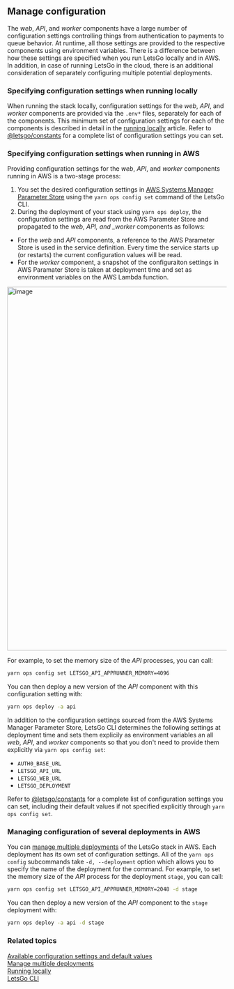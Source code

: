 ## Manage configuration

The _web_, _API_, and _worker_ components have a large number of configuration settings controlling things from authentication to payments to queue behavior. At runtime, all those settings are provided to the respective components using environment variables. There is a difference between how these settings are specified when you run LetsGo locally and in AWS. In addition, in case of running LetsGo in the cloud, there is an additional consideration of separately configuring multiple potential deployments.

### Specifying configuration settings when running locally

When running the stack locally, configuration settings for the _web_, _API_, and _worker_ components are provided via the `.env*` files, separately for each of the components. This minimum set of configuration settings for each of the components is described in detail in the [running locally](./run-locally.md) article. Refer to [@letsgo/constants](../reference/letsgo-constants.md) for a complete list of configuration settings you can set.

### Specifying configuration settings when running in AWS

Providing configuration settings for the _web_, _API_, and _worker_ components running in AWS is a two-stage process:

1. You set the desired configuration settings in [AWS Systems Manager Parameter Store](https://docs.aws.amazon.com/systems-manager/latest/userguide/systems-manager-parameter-store.html) using the `yarn ops config set` command of the LetsGo CLI.
1. During the deployment of your stack using `yarn ops deploy`, the configuration settings are read from the AWS Parameter Store and propagated to the _web_, _API, and \_worker_ components as follows:

- For the _web_ and _API_ components, a reference to the AWS Parameter Store is used in the service definition. Every time the service starts up (or restarts) the current configuration values will be read.
- For the _worker_ component, a snapshot of the configuraiton settings in AWS Paramater Store is taken at deployment time and set as environment variables on the AWS Lambda function.

<img width="835" alt="image" src="https://github.com/tjanczuk/letsgo/assets/822369/52f10cb4-16fd-4803-9d0d-1c8fe04ee9a0">

For example, to set the memory size of the _API_ processes, you can call:

```bash
yarn ops config set LETSGO_API_APPRUNNER_MEMORY=4096
```

You can then deploy a new version of the _API_ component with this configuration setting with:

```bash
yarn ops deploy -a api
```

In addition to the configuration settings sourced from the AWS Systems Manager Parameter Store, LetsGo CLI determines the following settings at deployment time and sets them explicily as environment variables an all _web_, _API_, and _worker_ components so that you don't need to provide them explicitly via `yarn ops config set`:

- `AUTH0_BASE_URL`
- `LETSGO_API_URL`
- `LETSGO_WEB_URL`
- `LETSGO_DEPLOYMENT`

Refer to [@letsgo/constants](../reference/letsgo-constants.md) for a complete list of configuration settings you can set, including their default values if not specified explicitly through `yarn ops config set`.

### Managing configuration of several deployments in AWS

You can [manage multiple deployments](./manage-multiple-deployments.md) of the LetsGo stack in AWS. Each deployment has its own set of configuration settings. All of the `yarn ops config` subcommands take `-d, --deployment` option which allows you to specify the name of the deployment for the command. For example, to set the memory size of the _API_ process for the deployment `stage`, you can call:

```bash
yarn ops config set LETSGO_API_APPRUNNER_MEMORY=2048 -d stage
```

You can then deploy a new version of the _API_ component to the `stage` deployment with:

```bash
yarn ops deploy -a api -d stage
```

### Related topics

[Available configuration settings and default values](../reference/letsgo-constants.md)  
[Manage multiple deployments](./manage-multiple-deployments.md)  
[Running locally](./run-locally.md)  
[LetsGo CLI](../reference/letsgo-cli.md)
